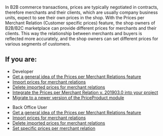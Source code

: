 In B2B commerce transactions, prices are typically negotiated in contracts, therefore merchants and their clients, which are usually company business units, expect to see their own prices in the shop. With the Prices per Merchant Relation (Customer specific prices) feature, the shop owners of B2B/B2C marketplace can provide different prices for merchants and their clients. This way the relationship between merchants and buyers is reflected more accurately, and the shop owners can set different prices for various segments of customers.

## If you are:

<div class="mr-container">
    <div class="mr-list-container">
        <!-- col1 -->
        <div class="mr-col">
            <ul class="mr-list mr-list-green">
                <li class="mr-title">Developer</li>
                <li><a href="https://documentation.spryker.com/v4/docs/price-per-merchant-relation-feature-overview" class="mr-link">Get a general idea of the Prices per Merchant Relations feature</a></li>
                <li><a href="https://documentation.spryker.com/v4/docs/price-per-merchant-relation-feature-overview" class="mr-link">Import prices for merchant relations</a></li>
                <li><a href="https://documentation.spryker.com/v4/docs/price-per-merchant-relation-feature-overview" class="mr-link">Delete imported prices for merchant relations</a></li>
                <li><a href="https://documentation.spryker.com/v2/docs/merchant-custom-prices-feature-integration-201903" class="mr-link">Integrate the Prices per Merchant Relation v. 201903.0 into your project</a></li>
               <li><a href="https://documentation.spryker.com/v4/docs/mg-priceproduct" class="mr-link">Migrate to a newer version of the PriceProduct module</a></li>
            </ul>
        </div>
        <!-- col2 -->
        <div class="mr-col">
            <ul class="mr-list mr-list-blue">
                <li class="mr-title"> Back Office User</li>
                <li><a href="https://documentation.spryker.com/v4/docs/price-per-merchant-relation-feature-overview" class="mr-link">Get a general idea of the Prices per Merchant Relations feature</a></li>
                <li><a href="https://documentation.spryker.com/v4/docs/price-per-merchant-relation-feature-overview" class="mr-link">Import prices for merchant relations</a></li>
                <li><a href="https://documentation.spryker.com/v4/docs/price-per-merchant-relation-feature-overview" class="mr-link">Delete imported prices for merchant relations</a></li>
                <li><a href="#" class="mr-link">Set specific prices per merchant relation</a></li>
            </ul>
        </div>
    </div>
</div>